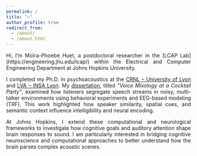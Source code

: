 ```yaml
---
permalink: /
title: "~"
author_profile: true
redirect_from: 
  - /about/
  - /about.html
---
```


<div style="text-align: justify;">
Hi, I’m Moïra-Phoebé Huet, a postdoctoral researcher in the [LCAP Lab](https://engineering.jhu.edu/lcap/) within the Electrical and Computer Engineering Department at Johns Hopkins University.

I completed my Ph.D. in psychoacoustics at the [CRNL – University of Lyon](https://www.crnl.fr/en/equipe/cap?language=en) and [LVA – INSA Lyon](https://lva.insa-lyon.fr/). My [dissertation](https://theses.hal.science/tel-03178835/file/these.pdf), titled *"Voice Mixology at a Cocktail Party"*, examined how listeners segregate speech streams in noisy, multi-talker environments using behavioral experiments and EEG-based modeling (TRF). This work highlighted how speaker similarity, spatial cues, and semantic context influence intelligibility and neural encoding.

At Johns Hopkins, I extend these computational and neurological frameworks to investigate how cognitive goals and auditory attention shape brain responses to sound. I am particularly interested in bridging cognitive neuroscience and computational approaches to better understand how the brain parses complex acoustic scenes.
</div>
